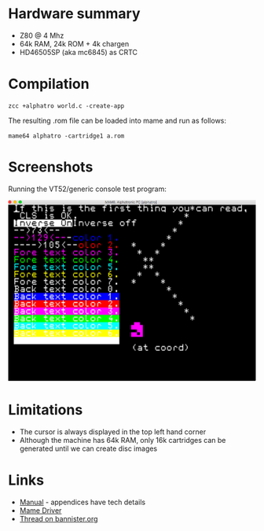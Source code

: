# Hardware summary

* Z80 @ 4 Mhz
* 64k RAM, 24k ROM + 4k chargen
* HD46505SP (aka mc6845) as CRTC

# Compilation

    zcc +alphatro world.c -create-app

The resulting .rom file can be loaded into mame and run as follows:

    mame64 alphatro -cartridge1 a.rom

# Screenshots

Running the VT52/generic console test program:

![](images/platform/alphatro_ansivt.png)


# Limitations

* The cursor is always displayed in the top left hand corner
* Although the machine has 64k RAM, only 16k cartridges can be generated until we can create disc images

# Links

* [Manual](http://www.retroarchive.org/hardware/Royal/royal_alphatronic_manual.pdf) - appendices have tech details
* [Mame Driver](https://github.com/mamedev/mame/blob/master/src/mame/drivers/alphatro.cpp)
* [Thread on bannister.org](https://forums.bannister.org/ubbthreads.php?ubb=showflat&Number=75540&page=1)